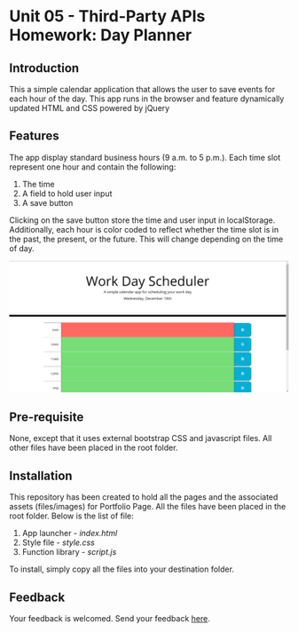 # Unit 05 - Third-Party APIs Homework: Day Planner

## Introduction
<p> This a simple calendar application that allows the user to save events for each hour of the day. This app runs in the browser and feature dynamically updated HTML and CSS powered by jQuery</p>
  
## Features
<p>The app display standard business hours (9 a.m. to 5 p.m.). Each time slot  represent one hour and contain the following:

<ol><li>The time
<li>A field to hold user input
<li>A save button
 </ol>

Clicking on the save button store the time and user input in localStorage. Additionally, each hour is color coded to reflect whether the time slot is in the past, the present, or the future. This will change depending on the time of day.
</p>

![alt text](https://github.com/bhaskar-tripathi/homework5/blob/master/assets/day-planner-app.jpg)
  
## Pre-requisite
<p>None, except that it uses external bootstrap CSS and javascript files. All other files have been placed in the root folder.</p>

## Installation
<p>This repository has been created to hold all the pages and the associated assets (files/images) for Portfolio Page. All the files have been placed in the root folder. Below is the list of file:
    <ol>
        <li>App launcher - <em>index.html</em></li>
        <li>Style file - <em>style.css</em></li>
        <li>Function library - <em>script.js</em></li>
</ol>
    
To install, simply copy all the files into your destination folder.</p>

## Feedback
<p> Your feedback is welcomed. Send your feedback <a href="mailto:bhaskar.tripathi@outlook.com?Subject=Password%20Generator%20App%20-%20Feedback" target="_top">here</a>.</p>
